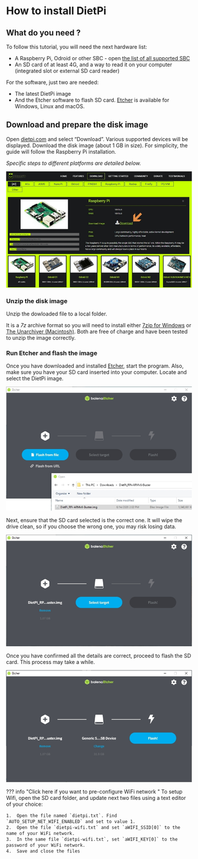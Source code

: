 # How to install DietPi

## What do you need ?

To follow this tutorial, you will need the next hardware list:

 - A Raspberry Pi, Odroid or other SBC - open [the list of all supported SBC](/../Hardware-Supported_SBC/)
 - An SD card of at least 4G, and a way to read it on your computer (integrated slot or external SD card reader)

For the software, just two are needed:

 - The latest DietPi image
 - And the Etcher software to flash SD card. [Etcher](https://etcher.io/) is available for Windows, Linux and macOS. 

## Download and prepare the disk image
Open [dietpi.com](https://dietpi.com#download) and select “Download”. Various supported devices will be displayed. Download the disk image (about 1 GB in size).
For simplicity, the guide will follow the Raspberry Pi installation. 

_Specific steps to different platforms are detailed below._

![DietPi-RaspberryPi-image](assets/images/DietPi-RaspberryPi-image.jpg)

### Unzip the disk image 

Unzip the dowloaded file to a local folder. 

It is a _7z_ archive format so you will need to install either [7zip for Windows](https://www.7-zip.org/) or [The Unarchiver (Macintosh)](http://wakaba.c3.cx/s/apps/unarchiver.html). Both are free of charge and have been tested to unzip the image correctly.

### Run Etcher and flash the image 

Once you have downloaded and installed [Etcher](https://etcher.io/), start the program. Also, make sure you have your SD card inserted into your computer.
Locate and select the DietPi image.

![DietPi-Etcher-install-01](assets/images/DietPi-Etcher-install-01.jpg)

Next, ensure that the SD card selected is the correct one. It will wipe the drive clean, so if you choose the wrong one, you may risk losing data.

![DietPi-Etcher-install-02](assets/images/DietPi-Etcher-install-02.jpg)

Once you have confirmed all the details are correct, proceed to flash the SD card. This process may take a while.

![DietPi-Etcher-install-03](assets/images/DietPi-Etcher-install-03.jpg)

??? info "Click here if you want to pre-configure WiFi network " 
	To setup Wifi, open the SD card folder, and update next two files using a text editor of your choice:

	1.  Open the file named `dietpi.txt`. Find `AUTO_SETUP_NET_WIFI_ENABLED` and set to value 1.
	2.  Open the file `dietpi-wifi.txt` and set `aWIFI_SSID[0]` to the name of your WiFi network. 
    3.  In the same file `dietpi-wifi.txt`, set `aWIFI_KEY[0]` to the password of your WiFi network.
    4.  Save and close the files
